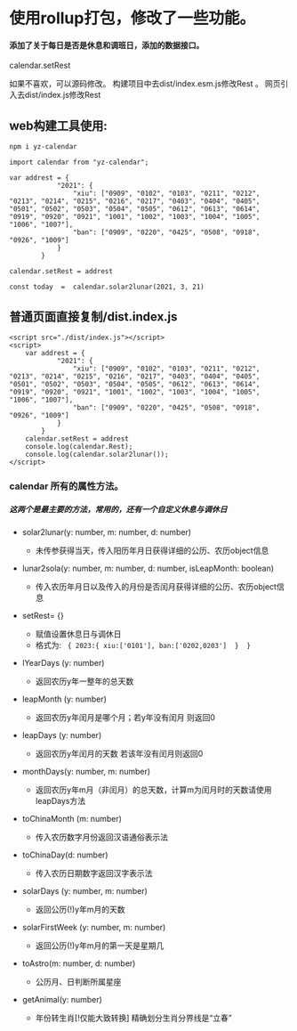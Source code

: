 # 使用rollup打包，修改了一些功能。


#### 添加了关于每日是否是休息和调班日，添加的数据接口。
calendar.setRest

如果不喜欢，可以源码修改。
构建项目中去dist/index.esm.js修改Rest 。
网页引入去dist/index.js修改Rest

## web构建工具使用:
`npm i yz-calendar`

```
import calendar from "yz-calendar";

var addrest = {
            "2021": {
                "xiu": ["0909", "0102", "0103", "0211", "0212", "0213", "0214", "0215", "0216", "0217", "0403", "0404", "0405", "0501", "0502", "0503", "0504", "0505", "0612", "0613", "0614", "0919", "0920", "0921", "1001", "1002", "1003", "1004", "1005", "1006", "1007"],
                "ban": ["0909", "0220", "0425", "0508", "0918", "0926", "1009"]
            }
        }

calendar.setRest = addrest

const today  =  calendar.solar2lunar(2021, 3, 21)

```


## 普通页面直接复制/dist.index.js

```
<script src="./dist/index.js"></script>
<script>
    var addrest = {
            "2021": {
                "xiu": ["0909", "0102", "0103", "0211", "0212", "0213", "0214", "0215", "0216", "0217", "0403", "0404", "0405", "0501", "0502", "0503", "0504", "0505", "0612", "0613", "0614", "0919", "0920", "0921", "1001", "1002", "1003", "1004", "1005", "1006", "1007"],
                "ban": ["0909", "0220", "0425", "0508", "0918", "0926", "1009"]
            }
        }
    calendar.setRest = addrest
    console.log(calendar.Rest);
    console.log(calendar.solar2lunar());
</script>

 ```

### calendar 所有的属性方法。

##### 这两个是最主要的方法，常用的，还有一个自定义休息与调休日

- solar2lunar(y: number, m: number, d: number)
    - 未传参获得当天，传入阳历年月日获得详细的公历、农历object信息
- lunar2sola(y: number, m: number, d: number, isLeapMonth: boolean)
    - 传入农历年月日以及传入的月份是否闰月获得详细的公历、农历object信息

- setRest= {} 
    - 赋值设置休息日与调休日
    - 格式为: ` {
        2023:{
            xiu:['0101'],
            ban:['0202,0203'] 
        } 
    }`

- lYearDays (y: number) 
    - 返回农历y年一整年的总天数
- leapMonth (y: number)
    - 返回农历y年闰月是哪个月；若y年没有闰月 则返回0
- leapDays (y: number)
    - 返回农历y年闰月的天数 若该年没有闰月则返回0
- monthDays(y: number, m: number)
    - 返回农历y年m月（非闰月）的总天数，计算m为闰月时的天数请使用leapDays方法
- toChinaMonth (m: number)
    - 传入农历数字月份返回汉语通俗表示法
- toChinaDay(d: number)
    - 传入农历日期数字返回汉字表示法
- solarDays (y: number, m: number)
    - 返回公历(!)y年m月的天数
- solarFirstWeek (y: number, m: number)
    - 返回公历(!)y年m月的第一天是星期几
- toAstro(m: number, d: number)
    - 公历月、日判断所属星座
- getAnimal(y: number)
    - 年份转生肖[!仅能大致转换]  精确划分生肖分界线是“立春”
